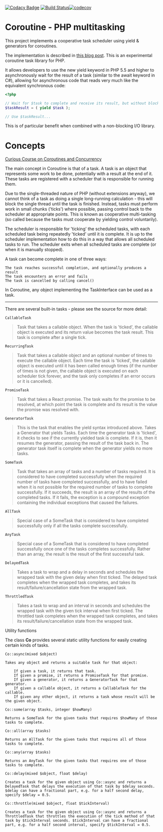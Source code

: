 [![Codacy Badge](https://api.codacy.com/project/badge/Grade/fbd1d327f0d14164833396e2fbdf492b)](https://app.codacy.com/app/techno-express/coroutine?utm_source=github.com&utm_medium=referral&utm_content=uppes/coroutine&utm_campaign=Badge_Grade_Dashboard)
[![Build Status](https://travis-ci.org/uppes/coroutine.svg?branch=master)](https://travis-ci.org/uppes/coroutine)[![codecov](https://codecov.io/gh/uppes/coroutine/branch/master/graph/badge.svg)](https://codecov.io/gh/uppes/coroutine)

Coroutine - PHP multitasking
========================================

This project implements a cooperative task scheduler using yield & generators for coroutines.

The implementation is described in [this blog post][blog_post]. This is an experimental coroutine task library for PHP.

It allows developers to use the new yield keyword in PHP 5.5 and higher to asynchronously wait for the result of a task (similar to the await keyword in C#), allowing for asynchronous code that reads very much like the equivalent synchronous code:

```php
<?php

// Wait for $task to complete and receive its result, but without blocking execution
$taskResult = ( yield $task );

// Use $taskResult...
```

This is of particular benefit when combined with a non-blocking I/O library.

Concepts
===

[Curious Course on Coroutines and Concurrency](https://youtu.be/Z_OAlIhXziw)

The main concept in Coroutine is that of a task. A task is an object that represents some work to be done, potentially with a result at the end of it. These tasks are registered with a scheduler that is responsible for running them.

Due to the single-threaded nature of PHP (without extensions anyway), we cannot think of a task as doing a single long-running calculation - this will block the single thread until the task is finished. Instead, tasks must perform work in small chunks ('ticks') where possible, passing control back to the scheduler at appropriate points. This is known as cooperative multi-tasking (so called because the tasks must cooperate by yielding control voluntarily).

The scheduler is responsible for 'ticking' the scheduled tasks, with each scheduled task being repeatedly 'ticked' until it is complete. It is up to the scheduler implementation how to do this in a way that allows all scheduled tasks to run. The scheduler exits when all scheduled tasks are complete (or when it is manually stopped).

A task can become complete in one of three ways:

    The task reaches successful completion, and optionally produces a result
    The task encounters an error and fails
    The task is cancelled by calling cancel()

In Coroutine, any object implementing the TaskInterface can be used as a task.
___

There are several built-in tasks - please see the source for more detail:

`CallableTask`
> Task that takes a callable object. When the task is 'ticked', the callable object is executed and its return value becomes the task result. This task is complete after a single tick.

`RecurringTask`
> Task that takes a callable object and an optional number of times to execute the callable object. Each time the task is 'ticked', the callable object is executed until it has been called enough times (if the number of times is not given, the callable object is executed on each scheduler tick forever, and the task only completes if an error occurs or it is cancelled).

`PromiseTask`
> Task that takes a React promise. The task waits for the promise to be resolved, at which point the task is complete and its result is the value the promise was resolved with.

`GeneratorTask`
> This is the task that enables the yield syntax introduced above. Takes a Generator that yields Tasks. Each time the generator task is 'ticked', it checks to see if the currently yielded task is complete. If it is, then it resumes the generator, passing the result of the task back in. The generator task itself is complete when the generator yields no more tasks.

`SomeTask`
> Task that takes an array of tasks and a number of tasks required. It is considered to have completed successfully when the required number of tasks have completed successfully, and to have failed when it is not possible for the required number of tasks to complete successfully. If it succeeds, the result is an array of the results of the completed tasks. If it fails, the exception is a compound exception containing the individual exceptions that caused the failures.

`AllTask`
> Special case of a SomeTask that is considered to have completed successfully only if all the tasks complete successfully.

`AnyTask`
> Special case of a SomeTask that is considered to have completed successfully once one of the tasks completes successfully. Rather than an array, the result is the result of the first successful task.

`DelayedTask`
> Takes a task to wrap and a delay in seconds and schedules the wrapped task with the given delay when first ticked. The delayed task completes when the wrapped task completes, and takes its result/failure/cancellation state from the wrapped task.

`ThrottledTask`
> Takes a task to wrap and an interval in seconds and schedules the wrapped task with the given tick interval when first ticked. The throttled task completes when the wrapped task completes, and takes its result/failure/cancellation state from the wrapped task.

Utility functions

The class __Co__ provides several static utility functions for easily creating certain kinds of tasks.

`Co::async(mixed $object)`

    Takes any object and returns a suitable task for that object:

        If given a task, it returns that task.
        If given a promise, it returns a PromiseTask for that promise.
        If given a generator, it returns a GeneratorTask for that generator.
        If given a callable object, it returns a CallableTask for the callable.
        If given any other object, it returns a task whose result will be the given object.

`Co::some(array $tasks, integer $howMany)`

    Returns a SomeTask for the given tasks that requires $howMany of those tasks to complete.
	
`Co::all(array $tasks)`

    Returns an AllTask for the given tasks that requires all of those tasks to complete.
	
`Co::any(array $tasks)`

    Returns an AnyTask for the given tasks that requires one of those tasks to complete.
	
`Co::delay(mixed $object, float $delay)`

    Creates a task for the given object using Co::async and returns a DelayedTask that delays the execution of that task by $delay seconds. $delay can have a fractional part, e.g. for a half second delay, specify $delay = 0.5.
	
`Co::throttle(mixed $object, float $tickInterval)`

    Creates a task for the given object using Co::async and returns a ThrottledTask that throttles the execution of the tick method of that task by $tickInterval seconds. $tickInterval can have a fractional part, e.g. for a half second interval, specify $tickInterval = 0.5.

	
  [blog_post]: http://nikic.github.com/2012/12/22/Cooperative-multitasking-using-coroutines-in-PHP.html

